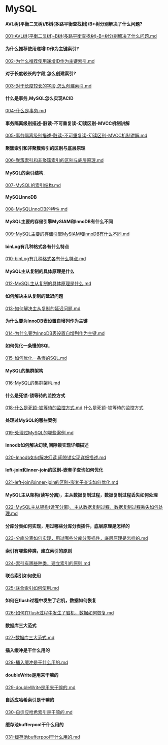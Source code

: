 # MySQL



#### AVL树(平衡二叉树)/B树(多路平衡查找树)/B+树分别解决了什么问题?

 [001-AVL树(平衡二叉树)-B树(多路平衡查找树)-B+树分别解决了什么问题.md](001-AVL树(平衡二叉树)-B树(多路平衡查找树)-B+树分别解决了什么问题.md) 

#### 为什么推荐使用递增ID作为主键索引?

 [002-为什么推荐使用递增ID作为主键索引.md](002-为什么推荐使用递增ID作为主键索引.md) 

#### 对于长度较长的字段,怎么创建索引?

 [003-对于长度较长的字段,怎么创建索引.md](003-对于长度较长的字段,怎么创建索引.md) 

#### 什么是事务,MySQL怎么实现ACID

 [004-什么是事务.md](004-什么是事务.md) 

#### 事务隔离级别描述-脏读-不可重复读-幻读区别-MVCC机制讲解

 [005-事务隔离级别描述-脏读-不可重复读-幻读区别-MVCC机制讲解.md](005-事务隔离级别描述-脏读-不可重复读-幻读区别-MVCC机制讲解.md) 

#### 聚簇索引和非聚簇索引的区别与底层原理

 [006-聚簇索引和非聚簇索引的区别与底层原理.md](006-聚簇索引和非聚簇索引的区别与底层原理.md) 

#### MySQL的索引结构.

 [007-MySQL的索引结构.md](007-MySQL的索引结构.md) 

#### MySQLInnoDB

 [008-MySQLInnoDB的特性.md](008-MySQLInnoDB的特性.md) 

#### MySQL主要的存储引擎MySIAM和InnoDB有什么不同

 [009-MySQL主要的存储引擎MySIAM和InnoDB有什么不同.md](009-MySQL主要的存储引擎MySIAM和InnoDB有什么不同.md) 

#### binLog有几种格式各有什么特点

 [010-binLog有几种格式各有什么特点.md](010-binLog有几种格式各有什么特点.md) 

#### MySQL主从复制的具体原理是什么

 [012-MySQL主从复制的具体原理是什么.md](012-MySQL主从复制的具体原理是什么.md) 

#### 如何解决主从复制的延迟问题

 [013-如何解决主从复制的延迟问题.md](013-如何解决主从复制的延迟问题.md) 

#### 为什么要为InnoDB表设置自增列作为主键

 [014-为什么要为InnoDB表设置自增列作为主键.md](014-为什么要为InnoDB表设置自增列作为主键.md) 

#### 如何优化一条慢的SQL

 [015-如何优化一条慢的SQL.md](015-如何优化一条慢的SQL.md) 

#### MySQL的集群架构

 [016-MySQL的集群架构.md](016-MySQL的集群架构.md) 

#### 什么是死锁-锁等待的监控方式

 [018-什么是死锁-锁等待的监控方式.md](018-什么是死锁-锁等待的监控方式.md) 什么是死锁-锁等待的监控方式

#### 处理过MySQL的哪些案例

 [019-处理过MySQL的哪些案例.md](019-处理过MySQL的哪些案例.md) 

#### Innodb如何解决幻读,间隙锁实现详细描述

 [020-Innodb如何解决幻读,间隙锁实现详细描述.md](020-Innodb如何解决幻读,间隙锁实现详细描述.md) 

#### left-join和inner-join的区别-嵌套子查询如何优化

 [021-left-join和inner-join的区别-嵌套子查询如何优化.md](021-left-join和inner-join的区别-嵌套子查询如何优化.md) 

#### MySQL主从架构(读写分离)，主从数据复制过程，数据复制过程丢失如何处理

 [022-MySQL主从架构(读写分离)，主从数据复制过程，数据复制过程丢失如何处理.md](022-MySQL主从架构(读写分离)，主从数据复制过程，数据复制过程丢失如何处理.md) 

#### 分库分表如何实现，用过哪些分库分表插件，底层原理是怎样的

 [023-分库分表如何实现，用过哪些分库分表插件，底层原理是怎样的.md](023-分库分表如何实现，用过哪些分库分表插件，底层原理是怎样的.md) 

#### 索引有哪些种类，建立索引的原则

 [024-索引有哪些种类，建立索引的原则.md](024-索引有哪些种类，建立索引的原则.md) 

#### 联合索引如何使用

 [025-联合索引如何使用.md](025-联合索引如何使用.md) 

#### 如何在flush过程中发生了宕机，数据如何恢复

 [026-如何在flush过程中发生了宕机，数据如何恢复.md](026-如何在flush过程中发生了宕机，数据如何恢复.md) 

#### 数据库三大范式

 [027-数据库三大范式.md](027-数据库三大范式.md) 

#### 插入缓冲是干什么用的

 [028-插入缓冲是干什么用的.md](028-插入缓冲是干什么用的.md) 

#### doubleWrite是用来干嘛的

 [029-doubleWrite是用来干嘛的.md](029-doubleWrite是用来干嘛的.md) 

#### 自适应哈希索引是干嘛的

 [030-自适应哈希索引是干嘛的.md](030-自适应哈希索引是干嘛的.md) 

#### 缓存池bufferpool干什么用的

 [031-缓存池bufferpool干什么用的.md](031-缓存池bufferpool干什么用的.md) 

